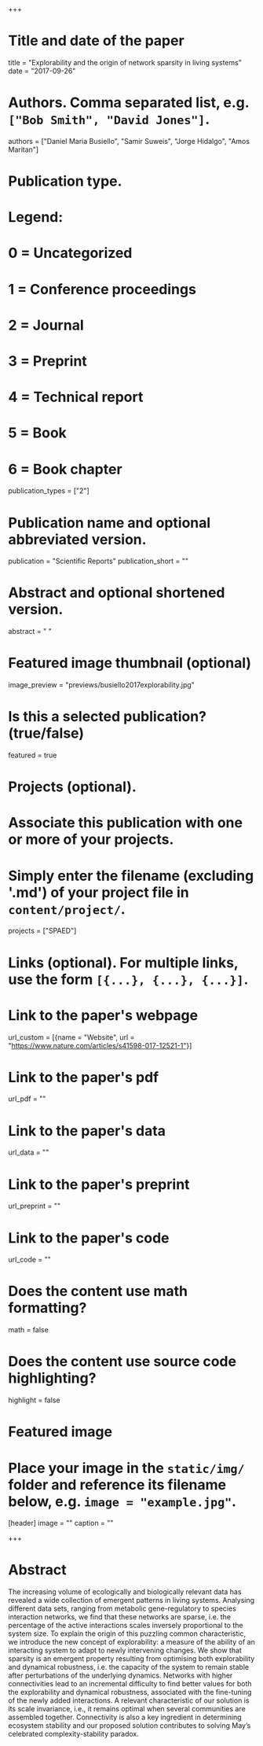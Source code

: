 +++
# Title and date of the paper
title = "Explorability and the origin of network sparsity in living systems"
date = "2017-09-26"

# Authors. Comma separated list, e.g. `["Bob Smith", "David Jones"]`.
authors = ["Daniel Maria Busiello", "Samir Suweis", "Jorge Hidalgo", "Amos Maritan"]

# Publication type.
# Legend:
# 0 = Uncategorized
# 1 = Conference proceedings
# 2 = Journal
# 3 = Preprint
# 4 = Technical report
# 5 = Book
# 6 = Book chapter
publication_types = ["2"]

# Publication name and optional abbreviated version.
publication = "Scientific Reports"
publication_short = ""

# Abstract and optional shortened version.
abstract = " "
# Featured image thumbnail (optional)
image_preview = "previews/busiello2017explorability.jpg"

# Is this a selected publication? (true/false)
featured = true

# Projects (optional).
#   Associate this publication with one or more of your projects.
#   Simply enter the filename (excluding '.md') of your project file in `content/project/`.
projects = ["SPAED"]

# Links (optional). For multiple links, use the form `[{...}, {...}, {...}]`.
# Link to the paper's webpage
url_custom = [{name = "Website", url = "https://www.nature.com/articles/s41598-017-12521-1"}]
# Link to the paper's pdf
url_pdf = ""
# Link to the paper's data
url_data = ""
# Link to the paper's preprint
url_preprint = ""
# Link to the paper's code
url_code = ""


# Does the content use math formatting?
math = false

# Does the content use source code highlighting?
highlight = false

# Featured image
# Place your image in the `static/img/` folder and reference its filename below, e.g. `image = "example.jpg"`.
[header]
image = ""
caption = ""

+++

# Abstract
The increasing volume of ecologically and biologically relevant data has revealed a wide collection of emergent patterns in living systems. Analysing different data sets, ranging from metabolic gene-regulatory to species interaction networks, we find that these networks are sparse, i.e. the percentage of the active interactions scales inversely proportional to the system size. To explain the origin of this puzzling common characteristic, we introduce the new concept of explorability: a measure of the ability of an interacting system to adapt to newly intervening changes. We show that sparsity is an emergent property resulting from optimising both explorability and dynamical robustness, i.e. the capacity of the system to remain stable after perturbations of the underlying dynamics. Networks with higher connectivities lead to an incremental difficulty to find better values for both the explorability and dynamical robustness, associated with the fine-tuning of the newly added interactions. A relevant characteristic of our solution is its scale invariance, i.e., it remains optimal when several communities are assembled together. Connectivity is also a key ingredient in determining ecosystem stability and our proposed solution contributes to solving May’s celebrated complexity-stability paradox.
